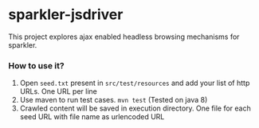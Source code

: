 # sparkler-jsdriver

This project explores ajax enabled headless browsing mechanisms for sparkler.

### How to use it?
1. Open `seed.txt` present in `src/test/resources` and add your list of http URLs. One URL per line
2. Use maven to run test cases. `mvn test` (Tested on java 8)
3. Crawled content will be saved in execution directory. One file for each seed URL with file name as urlencoded URL
